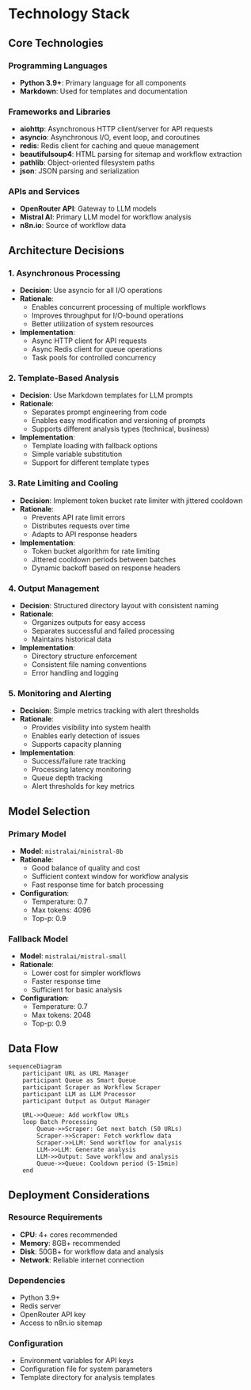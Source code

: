 # Technology Stack

## Core Technologies

### Programming Languages
- **Python 3.9+**: Primary language for all components
- **Markdown**: Used for templates and documentation

### Frameworks and Libraries
- **aiohttp**: Asynchronous HTTP client/server for API requests
- **asyncio**: Asynchronous I/O, event loop, and coroutines
- **redis**: Redis client for caching and queue management
- **beautifulsoup4**: HTML parsing for sitemap and workflow extraction
- **pathlib**: Object-oriented filesystem paths
- **json**: JSON parsing and serialization

### APIs and Services
- **OpenRouter API**: Gateway to LLM models
- **Mistral AI**: Primary LLM model for workflow analysis
- **n8n.io**: Source of workflow data

## Architecture Decisions

### 1. Asynchronous Processing
- **Decision**: Use asyncio for all I/O operations
- **Rationale**: 
  - Enables concurrent processing of multiple workflows
  - Improves throughput for I/O-bound operations
  - Better utilization of system resources
- **Implementation**: 
  - Async HTTP client for API requests
  - Async Redis client for queue operations
  - Task pools for controlled concurrency

### 2. Template-Based Analysis
- **Decision**: Use Markdown templates for LLM prompts
- **Rationale**:
  - Separates prompt engineering from code
  - Enables easy modification and versioning of prompts
  - Supports different analysis types (technical, business)
- **Implementation**:
  - Template loading with fallback options
  - Simple variable substitution
  - Support for different template types

### 3. Rate Limiting and Cooling
- **Decision**: Implement token bucket rate limiter with jittered cooldown
- **Rationale**:
  - Prevents API rate limit errors
  - Distributes requests over time
  - Adapts to API response headers
- **Implementation**:
  - Token bucket algorithm for rate limiting
  - Jittered cooldown periods between batches
  - Dynamic backoff based on response headers

### 4. Output Management
- **Decision**: Structured directory layout with consistent naming
- **Rationale**:
  - Organizes outputs for easy access
  - Separates successful and failed processing
  - Maintains historical data
- **Implementation**:
  - Directory structure enforcement
  - Consistent file naming conventions
  - Error handling and logging

### 5. Monitoring and Alerting
- **Decision**: Simple metrics tracking with alert thresholds
- **Rationale**:
  - Provides visibility into system health
  - Enables early detection of issues
  - Supports capacity planning
- **Implementation**:
  - Success/failure rate tracking
  - Processing latency monitoring
  - Queue depth tracking
  - Alert thresholds for key metrics

## Model Selection

### Primary Model
- **Model**: `mistralai/ministral-8b`
- **Rationale**:
  - Good balance of quality and cost
  - Sufficient context window for workflow analysis
  - Fast response time for batch processing
- **Configuration**:
  - Temperature: 0.7
  - Max tokens: 4096
  - Top-p: 0.9

### Fallback Model
- **Model**: `mistralai/mistral-small`
- **Rationale**:
  - Lower cost for simpler workflows
  - Faster response time
  - Sufficient for basic analysis
- **Configuration**:
  - Temperature: 0.7
  - Max tokens: 2048
  - Top-p: 0.9

## Data Flow

```mermaid
sequenceDiagram
    participant URL as URL Manager
    participant Queue as Smart Queue
    participant Scraper as Workflow Scraper
    participant LLM as LLM Processor
    participant Output as Output Manager
    
    URL->>Queue: Add workflow URLs
    loop Batch Processing
        Queue->>Scraper: Get next batch (50 URLs)
        Scraper->>Scraper: Fetch workflow data
        Scraper->>LLM: Send workflow for analysis
        LLM->>LLM: Generate analysis
        LLM->>Output: Save workflow and analysis
        Queue->>Queue: Cooldown period (5-15min)
    end
```

## Deployment Considerations

### Resource Requirements
- **CPU**: 4+ cores recommended
- **Memory**: 8GB+ recommended
- **Disk**: 50GB+ for workflow data and analysis
- **Network**: Reliable internet connection

### Dependencies
- Python 3.9+
- Redis server
- OpenRouter API key
- Access to n8n.io sitemap

### Configuration
- Environment variables for API keys
- Configuration file for system parameters
- Template directory for analysis templates
